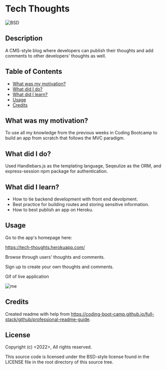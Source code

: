 # Tech Thoughts

![BSD](https://img.shields.io/badge/license-BSD3-green)


## Description
A CMS-style blog where developers can publish their thoughts and add comments to other developers' thoughts as well. 

## Table of Contents
- [What was my motivation?](#what-was-my-motivation)
- [What did I do?](#what-did-i-do)
- [What did I learn?](#what-did-i-learn)
- [Usage](#usage)
- [Credits](#credits)

## What was my motivation?
To use all my knowledge from the previous weeks in Coding Bootcamp to build an app from scratch that follows the MVC paradigm.

## What did I do?
Used Handlebars.js as the templating language, Seqeulize as the ORM, and express-session npm package for authentication.

## What did I learn?
- How to tie backend development with front end devolpment.
- Best practice for building routes and storing sensitive information.
- How to best publish an app on Heroku. 

## Usage
Go to the app's homepage here:

https://tech-thoughts.herokuapp.com/

Browse through users' thoughts and comments.

Sign up to create your own thoughts and comments.


Gif of live application 

![me](https://github.com/nxtera/tech-thoughts/blob/main/public/images/tech-thoughts.gif)


## Credits
Created readme with help from https://coding-boot-camp.github.io/full-stack/github/professional-readme-guide.


## License
Copyright (c) <2022>, <Ashleigh>
All rights reserved.

This source code is licensed under the BSD-style license found in the
LICENSE file in the root directory of this source tree. 
